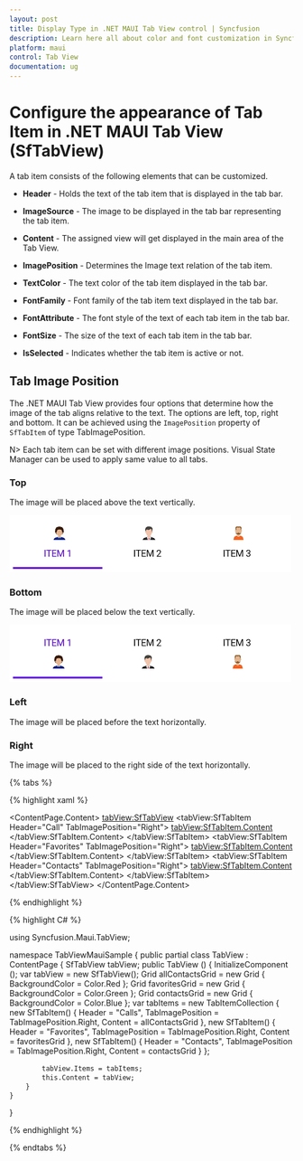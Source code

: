 ```yaml
---
layout: post
title: Display Type in .NET MAUI Tab View control | Syncfusion
description: Learn here all about color and font customization in Syncfusion .NET MAUI Tab View (SfTabView) control.
platform: maui
control: Tab View
documentation: ug
---
```

# Configure the appearance of Tab Item in .NET MAUI Tab View (SfTabView)

A tab item consists of the following elements that can be customized.

* **Header** - Holds the text of the tab item that is displayed in the tab bar.

* **ImageSource** - The image to be displayed in the tab bar representing the tab item.

* **Content** - The assigned view will get displayed in the main area of the Tab View.

* **ImagePosition** - Determines the Image text relation of the tab item.

* **TextColor** - The text color of the tab item displayed in the tab bar.

* **FontFamily** - Font family of the tab item text displayed in the tab bar.

* **FontAttribute** - The font style of the text of each tab item in the tab bar.

* **FontSize** - The size of the text of each tab item in the tab bar.

* **IsSelected** - Indicates whether the tab item is active or not.

## Tab Image Position

The .NET MAUI Tab View provides four options that determine how the image of the tab aligns relative to the text. The options are left, top, right and bottom. It can be achieved using the `ImagePosition` property of `SfTabItem` of type TabImagePosition.

N> Each tab item can be set with different image positions. Visual State Manager can be used to apply same value to all tabs.

### Top

The image will be placed above the text vertically.

![Tab Image Position Top](images/Image-Position-Top.png) 

### Bottom

The image will be placed below the text vertically.

![Tab Image Position Bottom](images/Image-Position-Bottom.png) 

### Left

The image will be placed before the text horizontally.

### Right

The image will be placed to the right side of the text horizontally.

{% tabs %}

{% highlight xaml %}

<ContentPage xmlns="http://schemas.microsoft.com/dotnet/2021/maui"
             xmlns:x="http://schemas.microsoft.com/winfx/2009/xaml"
             x:Class="TabViewMauiSample.MainPage"
             xmlns:tabView="http://schemas.syncfusion.com/maui"
             BackgroundColor="{DynamicResource SecondaryColor}">
    <ContentPage.Content>
        <tabView:SfTabView>
                    <tabView:SfTabItem Header="Call" TabImagePosition="Right">
                        <tabView:SfTabItem.Content>
                            <Grid BackgroundColor="Red" x:Name="AllContactsGrid" />
                        </tabView:SfTabItem.Content>
                    </tabView:SfTabItem>
                    <tabView:SfTabItem Header="Favorites" TabImagePosition="Right">
                        <tabView:SfTabItem.Content>
                            <Grid BackgroundColor="Green" x:Name="FavoritesGrid" />
                        </tabView:SfTabItem.Content>
                    </tabView:SfTabItem>
                    <tabView:SfTabItem Header="Contacts" TabImagePosition="Right">
                        <tabView:SfTabItem.Content>
                            <Grid BackgroundColor="Blue" x:Name="ContactsGrid" />
                        </tabView:SfTabItem.Content>
                    </tabView:SfTabItem>
        </tabView:SfTabView>
    </ContentPage.Content>
</ContentPage>

{% endhighlight %}

{% highlight C# %}

using Syncfusion.Maui.TabView;

namespace TabViewMauiSample
{
	public partial class TabView : ContentPage
	{
        SfTabView tabView;
		public TabView ()
		{
			InitializeComponent ();
            var tabView = new SfTabView();
            Grid allContactsGrid = new Grid { BackgroundColor = Color.Red };
            Grid favoritesGrid = new Grid { BackgroundColor = Color.Green };
            Grid contactsGrid = new Grid { BackgroundColor = Color.Blue };
            var tabItems = new TabItemCollection
            {
                new SfTabItem()
                {
                    Header = "Calls",
                    TabImagePosition = TabImagePosition.Right,
                    Content = allContactsGrid
                },
                new SfTabItem()
                {
                    Header = "Favorites",
                    TabImagePosition = TabImagePosition.Right,
                    Content = favoritesGrid
                },
                new SfTabItem()
                {
                    Header = "Contacts",
                    TabImagePosition = TabImagePosition.Right,
                    Content = contactsGrid
                }
            };

            tabView.Items = tabItems;
            this.Content = tabView;
		}
	}
}

{% endhighlight %}

{% endtabs %}